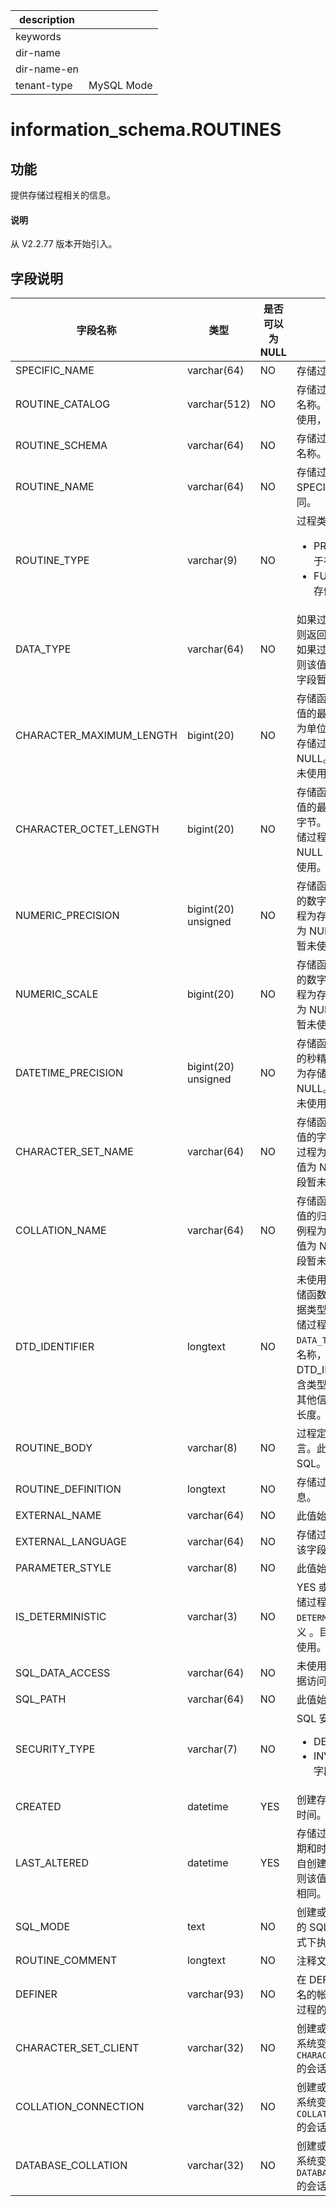 |description||
|---|---|
|keywords||
|dir-name||
|dir-name-en||
|tenant-type|MySQL Mode|

# information_schema.ROUTINES

## 功能

提供存储过程相关的信息。

<main id="notice" type='explain'>
  <h4>说明</h4>
  <p>从 V2.2.77 版本开始引入。</p>
</main>

## 字段说明

| 字段名称 | 类型 | 是否可以为 NULL | 描述 |
| --- | --- | --- | --- |
| SPECIFIC_NAME | varchar(64) | NO | 存储过程的名称。 |
| ROUTINE_CATALOG | varchar(512) | NO | 存储过程所属的目录的名称。目前该字段暂未使用，当前值为 def。 |
| ROUTINE_SCHEMA | varchar(64) | NO | 存储过程所属的模式的名称。 |
| ROUTINE_NAME | varchar(64) | NO | 存储过程名称，与 SPECIFIC_NAME 相同。 |
| ROUTINE_TYPE | varchar(9) | NO | 过程类型：<ul><li>   PROCEDURE：用于存储过程 </li><li>  FUNCTION：用于存储函数</li></ul> |
| DATA_TYPE | varchar(64) | NO | 如果过程是存储函数，则返回值为数据类型；如果过程为存储过程，则该值为空。 目前该字段暂未使用。 |
| CHARACTER_MAXIMUM_LENGTH | bigint(20) | NO | 存储函数的字符串返回值的最大长度，以字符为单位。 如果过程为存储过程，则该值为 NULL。 目前该字段暂未使用。 |
| CHARACTER_OCTET_LENGTH | bigint(20) | NO | 存储函数的字符串返回值的最大长度，单位：字节。 如果过程为存储过程，则该值为 NULL 目前该字段暂未使用。 |
| NUMERIC_PRECISION |  bigint(20) unsigned | NO | 存储函数的数字返回值的数字精度。 如果过程为存储过程，则该值为 NULL。 目前该字段暂未使用。 |
| NUMERIC_SCALE | bigint(20) | NO | 存储函数的数字返回值的数字刻度。 如果过程为存储过程，则该值为 NULL。 目前该字段暂未使用。 |
| DATETIME_PRECISION |  bigint(20) unsigned | NO | 存储函数的时间返回值的秒精度。 如果过程为存储过程，则该值为 NULL。 目前该字段暂未使用。 |
| CHARACTER_SET_NAME | varchar(64) | NO | 存储函数的字符串返回值的字符集名称。如果过程为存储过程，则该值为 NULL。 目前该字段暂未使用 |
| COLLATION_NAME | varchar(64) | NO | 存储函数的字符串返回值的归类名称。 如果例程为存储过程，则该值为 NULL。 目前该字段暂未使用。 |
| DTD_IDENTIFIER | longtext | NO | 未使用。如果过程是存储函数，则返回值为数据类型。如果过程是存储过程，则此值为空。 `DATA_TYPE` 值仅为类型名称，无其他信息；而 DTD_IDENTIFIER 值包含类型名称以及可能的其他信息，例如精度或长度。 |
| ROUTINE_BODY | varchar(8) | NO | 过程定义所使用的语言。此值始终为 SQL。 |
| ROUTINE_DEFINITION | longtext | NO | 存储过程定义的文本信息。 |
| EXTERNAL_NAME | varchar(64) | NO | 此值始终为 NULL。 |
| EXTERNAL_LANGUAGE | varchar(64) | NO | 存储过程的语言。目前该字段暂未使用。 |
| PARAMETER_STYLE | varchar(8) | NO | 此值始终为 SQL。 |
| IS_DETERMINISTIC | varchar(3) | NO | YES 或 NO，取决于存储过程是否用 `DETERMINISTIC` 特性定义 。目前该字段暂未使用。 |
| SQL_DATA_ACCESS | varchar(64) | NO | 未使用。存储过程的数据访问特征。 |
| SQL_PATH | varchar(64) | NO | 此值始终为 NULL |
| SECURITY_TYPE | varchar(7) | NO | SQL 安全类型：<ul><li>   DEFINER </li><li>   INVOKER 目前该字段暂未使用。</li></ul>|
| CREATED | datetime | YES | 创建存储过程的日期和时间。 |
| LAST_ALTERED | datetime | YES | 存储过程的最后修改日期和时间。 如果过程自创建以来尚未修改，则该值与 CREATED值相同。 |
| SQL_MODE | text | NO | 创建或更改过程时有效的 SQL 模式，在该模式下执行过程。 |
| ROUTINE_COMMENT | longtext | NO | 注释文本 |
| DEFINER | varchar(93) | NO | 在 DEFINER 子句中命名的帐户（通常是创建过程的用户）。 |
| CHARACTER_SET_CLIENT | varchar(32) | NO | 创建或更改存储过程时系统变量 `CHARACTER_SET_CLIENT` 的会话值。 |
| COLLATION_CONNECTION | varchar(32) | NO | 创建或更改存储过程时系统变量 `COLLATION_CONNECTION` 的会话值。 |
| DATABASE_COLLATION | varchar(32) | NO | 创建或更改存储过程时系统变量 `DATABASE_COLLATION` 的会话值。 |
